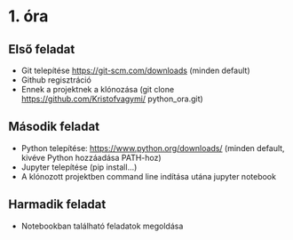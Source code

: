 # 1. óra

## Első feladat
 - Git telepítése https://git-scm.com/downloads (minden default)
 - Github regisztráció
 - Ennek a projektnek a klónozása (git clone https://github.com/Kristofvagymi/ python_ora.git)

## Második feladat
 - Python telepítése: https://www.python.org/downloads/ (minden default, kivéve Python hozzáadása PATH-hoz)
 - Jupyter telepítése (pip install...)
 - A klónozott projektben command line indítása utána jupyter notebook

## Harmadik feladat
 - Notebookban található feladatok megoldása